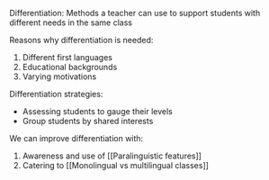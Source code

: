 Differentiation: Methods a teacher can use to support students with different needs in the same class

Reasons why differentiation is needed:
1. Different first languages
2. Educational backgrounds
3. Varying motivations

Differentiation strategies:
- Assessing students to gauge their levels
- Group students by shared interests

We can improve differentiation with:
1. Awareness and use of [[Paralinguistic features]]
2. Catering to [[Monolingual vs multilingual classes]]